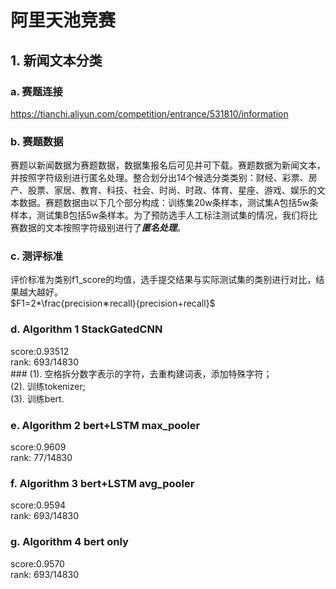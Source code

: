 # 阿里天池竞赛

## 1. 新闻文本分类
### a. 赛题连接
  https://tianchi.aliyun.com/competition/entrance/531810/information
### b. 赛题数据
  赛题以新闻数据为赛题数据，数据集报名后可见并可下载。赛题数据为新闻文本，并按照字符级别进行匿名处理。整合划分出14个候选分类类别：财经、彩票、房产、股票、家居、教育、科技、社会、时尚、时政、体育、星座、游戏、娱乐的文本数据。赛题数据由以下几个部分构成：训练集20w条样本，测试集A包括5w条样本，测试集B包括5w条样本。为了预防选手人工标注测试集的情况，我们将比赛数据的文本按照字符级别进行了***匿名处理***。
### c. 测评标准
  评价标准为类别f1_score的均值，选手提交结果与实际测试集的类别进行对比，结果越大越好。  
  $F1=2*\frac{precision∗recall}{precision+recall}$  
### d. Algorithm 1 StackGatedCNN
  score:0.93512    
  rank: 693/14830  
###<train bert>
  (1). 空格拆分数字表示的字符，去重构建词表，添加特殊字符；  
  (2). 训练tokenizer;  
  (3). 训练bert.  

### e. Algorithm 2 bert+LSTM max_pooler  
  score:0.9609   
  rank: 77/14830  
### f. Algorithm 3 bert+LSTM avg_pooler
  score:0.9594  
  rank: 693/14830  
### g. Algorithm 4 bert only
  score:0.9570  
  rank: 693/14830  

